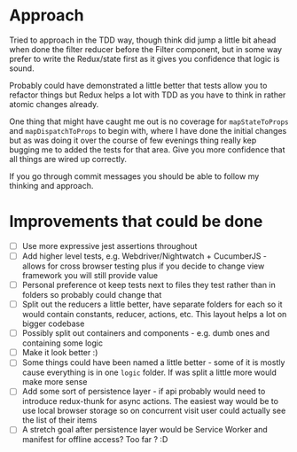 # Approach

Tried to approach in the TDD way, though think did jump a little bit ahead when done the filter reducer before the Filter component, but in some way prefer to write the Redux/state first as it gives you confidence that logic is sound.

Probably could have demonstrated a little better that tests allow you to refactor things but Redux helps a lot with TDD as you have to think in rather atomic changes already.

One thing that might have caught me out is no coverage for `mapStateToProps` and `mapDispatchToProps` to begin with, where I have done the initial changes but as was doing it over the course of few evenings thing really kep bugging me to added the tests for that area.
Give you more confidence that all things are wired up correctly.

If you go through commit messages you should be able to follow my thinking and approach.

# Improvements that could be done
- [ ] Use more expressive jest assertions throughout
- [ ] Add higher level tests, e.g. Webdriver/Nightwatch + CucumberJS - allows for cross browser testing plus if you decide to change view framework you will still provide value
- [ ] Personal preference ot keep tests next to files they test rather than in folders so probably could change that
- [ ] Split out the reducers a little better, have separate folders for each so it would contain constants, reducer, actions, etc. This layout helps a lot on bigger codebase 
- [ ] Possibly split out containers and components - e.g. dumb ones and containing some logic
- [ ] Make it look better :)
- [ ] Some things could have been named a little better - some of it is mostly cause everything is in one `logic` folder. If was split a little more would make more sense
- [ ] Add some sort of persistence layer - if api probably would need to introduce redux-thunk for async actions. The easiest way would be to use local browser storage so on concurrent visit user could actually see the list of their items
- [ ] A stretch goal after persistence layer would be Service Worker and manifest for offline access? Too far ? :D 
